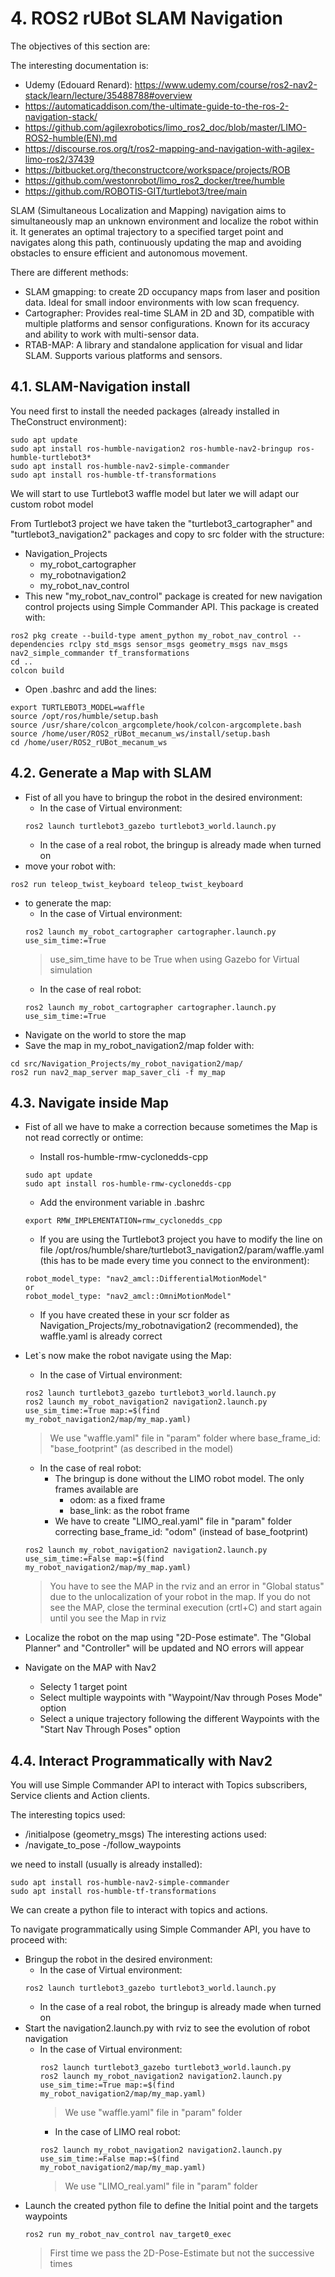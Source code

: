 # **4. ROS2 rUBot SLAM Navigation**

The objectives of this section are:

The interesting documentation is:
- Udemy (Edouard Renard): https://www.udemy.com/course/ros2-nav2-stack/learn/lecture/35488788#overview
- https://automaticaddison.com/the-ultimate-guide-to-the-ros-2-navigation-stack/
- https://github.com/agilexrobotics/limo_ros2_doc/blob/master/LIMO-ROS2-humble(EN).md
- https://discourse.ros.org/t/ros2-mapping-and-navigation-with-agilex-limo-ros2/37439
- https://bitbucket.org/theconstructcore/workspace/projects/ROB
- https://github.com/westonrobot/limo_ros2_docker/tree/humble
- https://github.com/ROBOTIS-GIT/turtlebot3/tree/main

SLAM (Simultaneous Localization and Mapping) navigation aims to simultaneously map an unknown environment and localize the robot within it. It generates an optimal trajectory to a specified target point and navigates along this path, continuously updating the map and avoiding obstacles to ensure efficient and autonomous movement.

There are different methods:
- SLAM gmapping: to create 2D occupancy maps from laser and position data. Ideal for small indoor environments with low scan frequency.
- Cartographer: Provides real-time SLAM in 2D and 3D, compatible with multiple platforms and sensor configurations. Known for its accuracy and ability to work with multi-sensor data.
- RTAB-MAP: A library and standalone application for visual and lidar SLAM. Supports various platforms and sensors.

## **4.1. SLAM-Navigation install**

You need first to install the needed packages (already installed in TheConstruct environment):
```shell
sudo apt update
sudo apt install ros-humble-navigation2 ros-humble-nav2-bringup ros-humble-turtlebot3*
sudo apt install ros-humble-nav2-simple-commander
sudo apt install ros-humble-tf-transformations
```
We will start to use Turtlebot3 waffle model but later we will adapt our custom robot model

From Turtlebot3 project we have taken the "turtlebot3_cartographer" and "turtlebot3_navigation2" packages and copy to src folder with the structure:
- Navigation_Projects
    - my_robot_cartographer
    - my_robotnavigation2
    - my_robot_nav_control
- This new "my_robot_nav_control" package is created for new navigation control projects using Simple Commander API. This package is created with:
````shell
ros2 pkg create --build-type ament_python my_robot_nav_control --dependencies rclpy std_msgs sensor_msgs geometry_msgs nav_msgs nav2_simple_commander tf_transformations
cd ..
colcon build
````

- Open .bashrc and add the lines:
````shell
export TURTLEBOT3_MODEL=waffle
source /opt/ros/humble/setup.bash
source /usr/share/colcon_argcomplete/hook/colcon-argcomplete.bash
source /home/user/ROS2_rUBot_mecanum_ws/install/setup.bash
cd /home/user/ROS2_rUBot_mecanum_ws
````

## **4.2. Generate a Map with SLAM**

- Fist of all you have to bringup the robot in the desired environment:
    - In the case of Virtual environment:
    ````shell
    ros2 launch turtlebot3_gazebo turtlebot3_world.launch.py
    ````
    - In the case of a real robot, the bringup is already made when turned on
- move your robot with:
````shell
ros2 run teleop_twist_keyboard teleop_twist_keyboard
````
- to generate the map:
    - In the case of Virtual environment:
    ````shell
    ros2 launch my_robot_cartographer cartographer.launch.py use_sim_time:=True
    ````
    >use_sim_time have to be True when using Gazebo for Virtual simulation
    - In the case of real robot:
    ````shell
    ros2 launch my_robot_cartographer cartographer.launch.py use_sim_time:=True
    ````
- Navigate on the world to store the map
- Save the map in my_robot_navigation2/map folder with:
````shell
cd src/Navigation_Projects/my_robot_navigation2/map/
ros2 run nav2_map_server map_saver_cli -f my_map
````

## **4.3. Navigate inside Map**

- Fist of all we have to make a correction because sometimes the Map is not read correctly or ontime:
    - Install ros-humble-rmw-cyclonedds-cpp
    ````shell
    sudo apt update
    sudo apt install ros-humble-rmw-cyclonedds-cpp
    ````
    - Add the environment variable in .bashrc
    ````shell
    export RMW_IMPLEMENTATION=rmw_cyclonedds_cpp
    ````
    - If you are using the Turtlebot3 project you have to modify the line on file /opt/ros/humble/share/turtlebot3_navigation2/param/waffle.yaml (this has to be made every time you connect to the environment):
    ````shell
    robot_model_type: "nav2_amcl::DifferentialMotionModel"
    or
    robot_model_type: "nav2_amcl::OmniMotionModel"
    ````
    - If you have created these in your scr folder as Navigation_Projects/my_robotnavigation2 (recommended), the waffle.yaml is already correct

- Let`s now make the robot navigate using the Map:
    - In the case of Virtual environment:
    ````shell
    ros2 launch turtlebot3_gazebo turtlebot3_world.launch.py
    ros2 launch my_robot_navigation2 navigation2.launch.py use_sim_time:=True map:=$(find my_robot_navigation2/map/my_map.yaml)
    ````
    >We use "waffle.yaml" file in "param" folder where base_frame_id: "base_footprint" (as described in the model)
    - In the case of real robot:
        - The bringup is done without the LIMO robot model. The only frames available are
            - odom: as a fixed frame
            - base_link: as the robot frame
        - We have to create "LIMO_real.yaml" file in "param" folder correcting base_frame_id: "odom" (instead of base_footprint)
    ````shell
    ros2 launch my_robot_navigation2 navigation2.launch.py use_sim_time:=False map:=$(find my_robot_navigation2/map/my_map.yaml)
    ````
    > You have to see the MAP in the rviz and an error in "Global status" due to the unlocalization of your robot in the map. If you do not see the MAP, close the terminal execution (crtl+C) and start again until you see the Map in rviz
- Localize the robot on the map using "2D-Pose estimate". The "Global Planner" and "Controller" will be updated and NO errors will appear
- Navigate on the MAP with Nav2
    - Selecty 1 target point
    - Select multiple waypoints with "Waypoint/Nav through Poses Mode" option
    - Select a unique trajectory following the different Waypoints with the "Start Nav Through Poses" option

## **4.4. Interact Programmatically with Nav2**

You will use Simple Commander API to interact with Topics subscribers, Service clients and Action clients.

The interesting topics used:
- /initialpose (geometry_msgs)
The interesting actions used:
- /navigate_to_pose
-/follow_waypoints

we need to install (usually is already installed):
````shell
sudo apt install ros-humble-nav2-simple-commander
sudo apt install ros-humble-tf-transformations
````
We can create a python file to interact with topics and actions.

To navigate programmatically using Simple Commander API, you have to proceed with:
- Bringup the robot in the desired environment:
    - In the case of Virtual environment:
    ````shell
    ros2 launch turtlebot3_gazebo turtlebot3_world.launch.py
    ````
    - In the case of a real robot, the bringup is already made when turned on
- Start the navigation2.launch.py with rviz to see the evolution of robot navigation
    - In the case of Virtual environment:
        ````shell
        ros2 launch turtlebot3_gazebo turtlebot3_world.launch.py
        ros2 launch my_robot_navigation2 navigation2.launch.py use_sim_time:=True map:=$(find my_robot_navigation2/map/my_map.yaml)
        ````
        >We use "waffle.yaml" file in "param" folder 
        - In the case of LIMO real robot:
        ````shell
        ros2 launch my_robot_navigation2 navigation2.launch.py use_sim_time:=False map:=$(find my_robot_navigation2/map/my_map.yaml)
        ````
        >We use "LIMO_real.yaml" file in "param" folder 
- Launch the created python file to define the Initial point and the targets waypoints
    ````shell
    ros2 run my_robot_nav_control nav_target0_exec
    ````
    >First time we pass the 2D-Pose-Estimate but not the successive times
